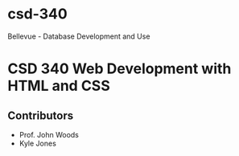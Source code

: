 # csd-340
Bellevue - Database Development and Use

<h1>CSD 340 Web Development with HTML and CSS</h1>
<h2>Contributors</h2>
<ul>
<li>Prof. John Woods</li>
<li>Kyle Jones</li>
</ul>
